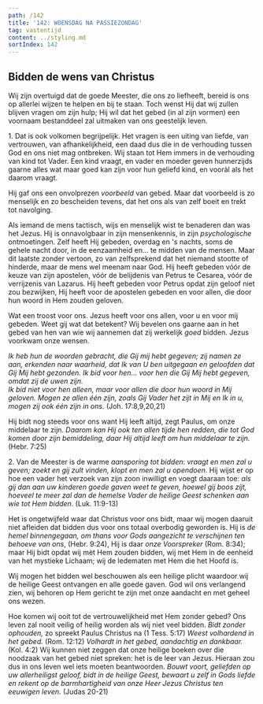 ```yaml
---
path: /142
title: '142: WOENSDAG NA PASSIEZONDAG'
tag: vastentijd
content: ../styling.md
sortIndex: 142
---
```


## Bidden de wens van Christus

Wij zijn overtuigd dat de goede Meester, die ons zo liefheeft, bereid is ons op allerlei wijzen te helpen en bij te staan. Toch wenst Hij dat wij zullen blijven vragen om zijn hulp; Hij wil dat het gebed (in al zijn vormen) een voornaam bestanddeel zal uitmaken van ons geestelijk leven.

1\. Dat is ook volkomen begrijpelijk. Het vragen is een uiting van liefde, van vertrouwen, van afhankelijkheid, een daad dus die in de verhouding tussen God en ons niet mag ontbreken. Wij staan tot Hem immers in de verhouding van kind tot Vader. Een kind vraagt, en vader en moeder geven hunnerzijds gaarne alles wat maar goed kan zijn voor hun geliefd kind, en vooràl als het daarom vraagt.

Hij gaf ons een onvolprezen _voorbeeld_ van gebed. Maar dat voorbeeld is zo menselijk en zo bescheiden tevens, dat het ons als van zelf boeit en trekt tot navolging.

Als iemand de mens tactisch, wijs en menselijk wist te benaderen dan was het Jezus. Hij is onnavolgbaar in zijn mensenkennis, in zijn _psychologische_ ontmoetingen. Zelf heeft Hij gebeden, overdag en 's nachts, soms de gehele nacht door, in de eenzaamheid en... te midden van de mensen. Maar dit laatste zonder vertoon, zo van zelfsprekend dat het niemand stootte of hinderde, maar de mens wel meenam naar God. Hij heeft gebeden vóór de keuze van zijn apostelen, vóór de belijdenis van Petrus te Cesarea, vóór de verrijzenis van Lazarus. Hij heeft gebeden voor Petrus opdat zijn geloof niet zou bezwijken, Hij heeft voor de apostelen gebeden en voor allen, die door hun woord in Hem zouden geloven.

Wat een troost voor ons. Jezus heeft voor ons allen, voor u en voor mij gebeden. Weet gij wat dat betekent? Wij bevelen ons gaarne aan in het gebed van hen van wie wij aannemen dat zij werkelijk _goed_ bidden. Jezus voorkwam onze wensen.

_Ik heb hun de woorden gebracht, die Gij mij hebt gegeven; zij namen ze aan, erkenden naar waarheid, dat Ik van U ben uitgegaan en geloofden dat Gij Mij hebt gezonden. Ik bid voor hen... voor hen die Gij Mij hebt gegeven, omdat zij de uwen zijn._  
_Ik bid niet voor hen alleen, maar voor allen die door hun woord in Mij geloven. Mogen ze allen één zijn, zoals Gij Vader het zijt in Mij en Ik in u, mogen zij ook één zijn in ons._ (Joh. 17:8,9,20,21)

Hij bidt nog steeds voor ons want Hij leeft altijd, zegt Paulus, om onze middelaar te zijn. _Daarom kan Hij ook ten allen tijde hen redden, die tot God komen door zijn bemiddeling, daar Hij altijd leeft om hun middelaar te zijn._ (Hebr. 7:25)

2\. Van de Meester is de warme _aansporing tot bidden_: _vraagt en men zal u geven; zoekt en gij zult vinden, klopt en men zal u opendoen_. Hij wijst er op hoe een vader het verzoek van zijn zoon inwilligt en voegt daaraan toe: _als gij dan aan uw kinderen goede gaven weet te geven, hoewel gij boos zijt, hoeveel te meer zal dan de hemelse Vader de heilige Geest schenken aan wie tot Hem bidden_. (Luk. 11:9-13)

Het is ongetwijfeld waar dat Christus voor ons bidt, maar wij mogen daaruit niet afleiden dat bidden dus voor ons totaal overbodig geworden is. Hij is _de hemel binnengegaan, om thans voor Gods aangezicht te verschijnen ten behoeve van ons_, (Hebr. 9:24), Hij is daar _onze Voorspreker_ (Rom. 8:34); maar Hij bidt opdat wij mèt Hem zouden bidden, wij met Hem in de eenheid van het mystieke Lichaam; wij de ledematen met Hem die het Hoofd is.

Wij mogen het bidden wel beschouwen als een heilige plicht waardoor wij de heilige Geest ontvangen en alle goede gaven. God wil ons verlangend zien, wij behoren op Hem gericht te zijn met onze aandacht en met geheel ons wezen.

Hoe komen wij ooit tot de vertrouwelijkheid met Hem zonder gebed? Ons leven zal nooit veilig of heilig worden als wij niet veel bidden. _Bidt zonder ophouden,_ zo spreekt Paulus Christus na (1 Tess. 5:17) _Weest volhardend in het gebed._ (Rom. 12:12) _Volhardt in het gebed, aandachtig en dankbaar._ (Kol. 4:2) Wij kunnen niet zeggen dat onze heilige boeken over die noodzaak van het gebed niet spreken: het is de leer van Jezus. Hieraan zou dus in ons leven wel iets moeten beantwoorden. _Bouwt voort, geliefden op uw allerheiligst geloof, bidt in de heilige Geest, bewaart u zelf in Gods liefde en rekent op de barmhartigheid van onze Heer Jezus Christus ten eeuwigen leven._ (Judas 20-21)
